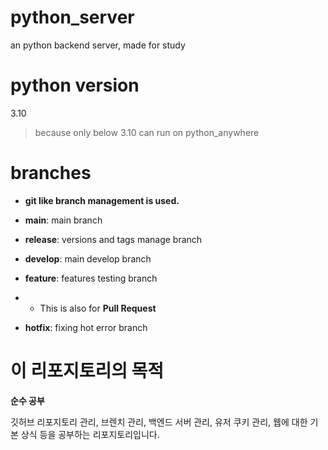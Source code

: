 # python_server
 an python backend server, made for study

# python version
 3.10
 >because only below 3.10 can run on python_anywhere

# branches

 - **git like branch management is used.**

 - **main**: main branch
 
 - **release**: versions and tags manage branch
 
 - **develop**: main develop branch
 
 - **feature**: features testing branch
 - - This is also for **Pull Request**
 
 - **hotfix**: fixing hot error branch

# 이 리포지토리의 목적

**순수 공부**

깃허브 리포지토리 관리, 브렌치 관리, 백엔드 서버 관리, 유저 쿠키 관리, 웹에 대한 기본 상식 등을 공부하는 리포지토리입니다.
